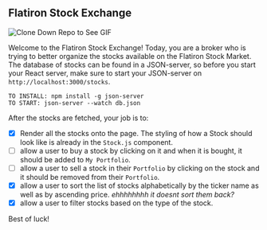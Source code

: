 ## Flatiron Stock Exchange

![Clone Down Repo to See GIF](./stocks.gif)

Welcome to the Flatiron Stock Exchange!
Today, you are a broker who is trying to better organize the stocks available on the Flatiron Stock Market.
The database of stocks can be found in a JSON-server, so before you start your React server, make sure to start your JSON-server on `http://localhost:3000/stocks`.

```
TO INSTALL: npm install -g json-server
TO START: json-server --watch db.json
```

After the stocks are fetched, your job is to:
- [x] Render all the stocks onto the page. The styling of how a Stock should look like is already in the `Stock.js` component.
- [ ] allow a user to buy a stock by clicking on it and when it is bought, it should be added to `My Portfolio`.
- [ ] allow a user to sell a stock in their `Portfolio` by clicking on the stock and it should be removed from their `Portfolio`.
- [x] allow a user to sort the list of stocks alphabetically by the ticker name as well as by ascending price. *ehhhhhhhh it doesnt sort them back?*
- [x] allow a user to filter stocks based on the type of the stock.

Best of luck!
